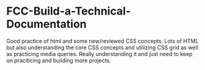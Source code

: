 # FCC-Build-a-Technical-Documentation
Good practice of html and some new/reviewed CSS concepts.
Lots of HTML but also understanding the core CSS concepts and utilizing CSS grid as well as practicing media queries. Really understanding it and just need to keep on praciticing and building more projects. 
